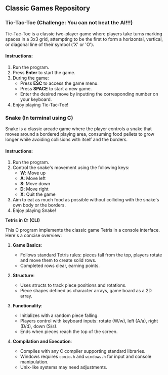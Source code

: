 ## Classic Games Repository
### Tic-Tac-Toe (Challenge: You can not beat the AI!!!)

Tic-Tac-Toe is a classic two-player game where players take turns marking spaces in a 3x3 grid, attempting to be the first to form a horizontal, vertical, or diagonal line of their symbol ('X' or 'O').

#### Instructions:

1. Run the program.
2. Press **Enter** to start the game.
3. During the game:
   - Press **ESC** to access the game menu.
   - Press **SPACE** to start a new game.
   - Enter the desired move by inputting the corresponding number on your keyboard.
4. Enjoy playing Tic-Tac-Toe!

### Snake (In terminal using C)

Snake is a classic arcade game where the player controls a snake that moves around a bordered playing area, consuming food pellets to grow longer while avoiding collisions with itself and the borders.

#### Instructions:

1. Run the program.
2. Control the snake's movement using the following keys:
   - **W**: Move up
   - **A**: Move left
   - **S**: Move down
   - **D**: Move right
   - **X**: Quit the game
3. Aim to eat as much food as possible without colliding with the snake's own body or the borders.
4. Enjoy playing Snake!

**Tetris in C: (CLI)**

This C program implements the classic game Tetris in a console interface. Here's a concise overview:

1. **Game Basics**:
   - Follows standard Tetris rules: pieces fall from the top, players rotate and move them to create solid rows.
   - Completed rows clear, earning points.

2. **Structure**:
   - Uses structs to track piece positions and rotations.
   - Piece shapes defined as character arrays, game board as a 2D array.

3. **Functionality**:
   - Initializes with a random piece falling.
   - Players control with keyboard inputs: rotate (W/w), left (A/a), right (D/d), down (S/s).
   - Ends when pieces reach the top of the screen.

4. **Compilation and Execution**:
   - Compiles with any C compiler supporting standard libraries.
   - Windows requires `conio.h` and `windows.h` for input and console manipulation.
   - Unix-like systems may need adjustments.


